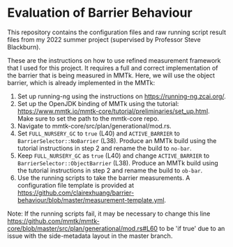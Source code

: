 # Evaluation of Barrier Behaviour

This repository contains the configuration files and raw running script result files from my 2022 summer project (supervised by Professor Steve Blackburn).

These are the instructions on how to use refined measurement framework that I used for this project. It requires a full and correct implementation of the barrier that is being measured in MMTk. Here, we will use the object barrier, which is already implemented in the MMTk: 
1. Set up running-ng using the instructions on https://running-ng.zcai.org/.
2. Set up the OpenJDK binding of MMTk using the tutorial: https://www.mmtk.io/mmtk-core/tutorial/preliminaries/set_up.html. Make sure to set the path to the mmtk-core repo.
3. Navigate to mmtk-core/src/plan/generational/mod.rs.
4. Set `FULL_NURSERY_GC` to `true` (L40) and `ACTIVE_BARRIER` to `BarrierSelector::NoBarrier` (L38). Produce an MMTk build using the tutorial instructions in step 2 and rename the build to `no-bar`. 
5. Keep `FULL_NURSERY_GC` as `true` (L40) and change `ACTIVE_BARRIER` to `BarrierSelector::ObjectBarrier` (L38). Produce an MMTk build using the tutorial instructions in step 2 and rename the build to `ob-bar`.
6. Use the running scripts to take the barrier measurements. A configuration file template is provided at https://github.com/clairexhuang/barrier-behaviour/blob/master/measurement-template.yml.

Note: If the running scripts fail, it may be necessary to change this line https://github.com/mmtk/mmtk-core/blob/master/src/plan/generational/mod.rs#L60 to be 'if true' due to an issue with the side-metadata layout in the master branch. 